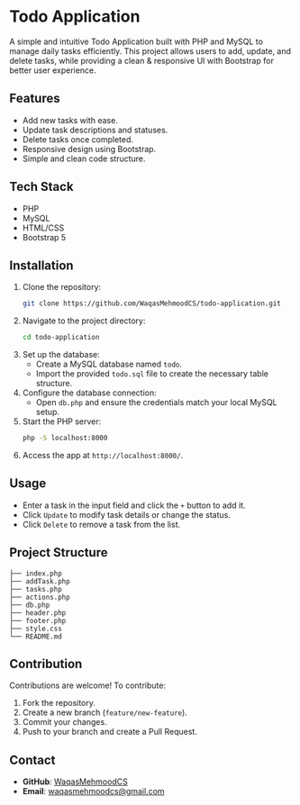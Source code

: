# Todo Application

A simple and intuitive Todo Application built with PHP and MySQL to manage daily tasks efficiently. This project allows users to add, update, and delete tasks, while providing a clean & responsive UI with Bootstrap for better user experience.

## Features
- Add new tasks with ease.
- Update task descriptions and statuses.
- Delete tasks once completed.
- Responsive design using Bootstrap.
- Simple and clean code structure.

## Tech Stack
- PHP
- MySQL
- HTML/CSS
- Bootstrap 5

## Installation
1. Clone the repository:
   ```bash
   git clone https://github.com/WaqasMehmoodCS/todo-application.git
   ```
2. Navigate to the project directory:
   ```bash
   cd todo-application
   ```
3. Set up the database:
   - Create a MySQL database named `todo`.
   - Import the provided `todo.sql` file to create the necessary table structure.
4. Configure the database connection:
   - Open `db.php` and ensure the credentials match your local MySQL setup.
5. Start the PHP server:
   ```bash
   php -S localhost:8000
   ```
6. Access the app at `http://localhost:8000/`.

## Usage
- Enter a task in the input field and click the `+` button to add it.
- Click `Update` to modify task details or change the status.
- Click `Delete` to remove a task from the list.

## Project Structure
```
├── index.php
├── addTask.php
├── tasks.php
├── actions.php
├── db.php
├── header.php
├── footer.php
├── style.css
└── README.md
```

## Contribution
Contributions are welcome! To contribute:
1. Fork the repository.
2. Create a new branch (`feature/new-feature`).
3. Commit your changes.
4. Push to your branch and create a Pull Request.

## Contact
- **GitHub**: [WaqasMehmoodCS](https://github.com/WaqasMehmoodCS)
- **Email**: waqasmehmoodcs@gmail.com

